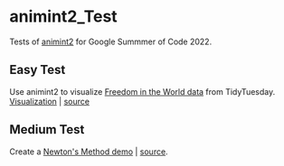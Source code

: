 # animint2_Test
Tests of [animint2](https://github.com/rstats-gsoc/gsoc2022/wiki/Animated-interactive-ggplots) for Google Summmer of Code 2022.

## Easy Test
Use animint2 to visualize [Freedom in the World data](https://github.com/rfordatascience/tidytuesday/blob/master/data/2022/2022-02-22/readme.md#freedom-in-the-world)  from TidyTuesday. [Visualization](https://faye-yufan.github.io/animint2_viz/index) | [source](https://github.com/Faye-yufan/animint2_Test/blob/main/R/EasyTest.R)

## Medium Test
Create a [Newton's Method demo](http://bl.ocks.org/Faye-yufan/raw/e9521bf52fee403f7fc24591b20e6dc0/) | [source](https://github.com/Faye-yufan/animint2_Test/blob/main/R/medium.newton.method.R).
